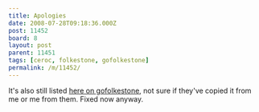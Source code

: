 ```yaml
---
title: Apologies
date: 2008-07-28T09:18:36.000Z
post: 11452
board: 8
layout: post
parent: 11451
tags: [ceroc, folkestone, gofolkestone]
permalink: /m/11452/
---
```

It's also still listed <a href="http://www.gofolkestone.org.uk/events.html">here on gofolkestone</a>, not sure if they've copied it from me or me from them. Fixed now anyway.
